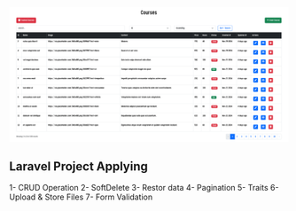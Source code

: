 ![Alt text](public/assets/img.png)
## Laravel Project Applying
1- CRUD Operation
2- SoftDelete 
3- Restor data
4- Pagination
5- Traits
6- Upload & Store Files
7- Form Validation
